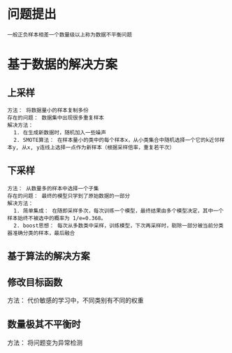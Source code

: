 # 问题提出
    一般正负样本相差一个数量级以上称为数据不平衡问题
# 基于数据的解决方案
## 上采样
    方法： 将数据量小的样本复制多份
    存在的问题： 数据集中出现很多重复样本
    解决方法： 
      1. 在生成新数据时，随机加入一些噪声
      2. SMOTE算法： 在样本量小的类中的每个样本x，从小类集合中随机选择一个它的k近邻样本y, 从x, y连线上选择一点作为新样本（根据采样倍率，重复若干次）
## 下采样
    方法： 从数量多的样本中选择一个子集
    存在的问题： 最终的模型只学到了原始数据的一部分
    解决方法：
      1. 简单集成： 在随即采样多次，每次训练一个模型，最终结果由多个模型决定，其中一个样本始终不被选中的概率为 1/e=0.368。
      2. boost思想： 每次从多数类中采样，训练模型，下次再采样时，剔除一部分被当前分类器准确分类的样本，最后融合
## 基于算法的解决方案
## 修改目标函数
  方法： 代价敏感的学习中，不同类别有不同的权重
## 数量极其不平衡时
  方法： 将问题变为异常检测
      

